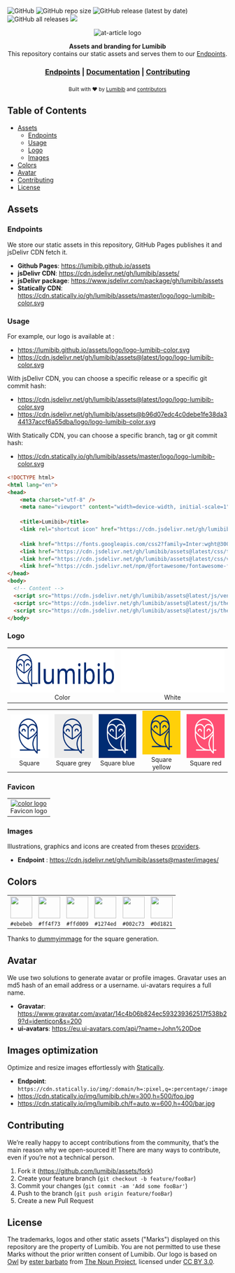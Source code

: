 ![GitHub](https://img.shields.io/github/license/lumibib/assets?style=flat-square)
![GitHub repo size](https://img.shields.io/github/repo-size/lumibib/assets?style=flat-square)
![GitHub release (latest by date)](https://img.shields.io/github/v/release/lumibib/assets)
![GitHub all releases](https://img.shields.io/github/downloads/lumibib/assets/total)
[![](https://data.jsdelivr.com/v1/package/gh/lumibib/assets/badge)](https://www.jsdelivr.com/package/gh/lumibib/assets)


<p align="center">
    <img alt="at-article logo" title="at-article logo" src="https://img.icons8.com/color/344/branding-iron.png" width="200">
</p>
<div align="center">
  <strong>Assets and branding for Lumibib</strong>
</div>
<div align="center">
  This repository contains our static assets and serves them to our <a href="#endpoints">Endpoints</a>.
</div>

<div align="center">
  <h3>
    <a href="#endpoints">Endpoints</a>
    <span> | </span>
    <a href="https://lumibib.github.io/assets/">Documentation</a>
    <span> | </span>
    <a href="#contributing">
      Contributing
    </a>
  </h3>
</div>

<div align="center">
  <sub>Built with ❤︎ by
  <a href="https://lumibib.ch">Lumibib</a> and
  <a href="https://github.com/lumibib/assets/contributors">
    contributors
  </a>
  </sub>
</div>


## Table of Contents

- [Assets](#assets)
  - [Endpoints](#endpoints)
  - [Usage](#usage)
  - [Logo](#logo)
  - [Images](#images)
- [Colors](#colors)
- [Avatar](#avatar)
- [Contributing](#contributing)
- [License](#license)

## Assets
### Endpoints

We store our static assets in this repository, GitHub Pages publishes it and jsDelivr CDN fetch it.

* **Github Pages**: https://lumibib.github.io/assets
* **jsDelivr CDN**: https://cdn.jsdelivr.net/gh/lumibib/assets/
* **jsDelivr package**: https://www.jsdelivr.com/package/gh/lumibib/assets
* **Statically CDN**: https://cdn.statically.io/gh/lumibib/assets/master/logo/logo-lumibib-color.svg

### Usage

For example, our logo is available at :

* https://lumibib.github.io/assets/logo/logo-lumibib-color.svg
* https://cdn.jsdelivr.net/gh/lumibib/assets@latest/logo/logo-lumibib-color.svg

With jsDelivr CDN, you can choose a specific release or a specific git commit hash:

* https://cdn.jsdelivr.net/gh/lumibib/assets@latest/logo/logo-lumibib-color.svg
* https://cdn.jsdelivr.net/gh/lumibib/assets@b96d07edc4c0debe1fe38da344137accf6a55dba/logo/logo-lumibib-color.svg

With Statically CDN, you can choose a specific branch, tag or git commit hash:
* https://cdn.statically.io/gh/lumibib/assets/master/logo/logo-lumibib-color.svg

```` html
<!DOCTYPE html>
<html lang="en">
<head>
    <meta charset="utf-8" />
    <meta name="viewport" content="width=device-width, initial-scale=1">

    <title>Lumibib</title>
    <link rel="shortcut icon" href="https://cdn.jsdelivr.net/gh/lumibib/assets@latest/favicon/favicon.ico" type="image/x-icon">

    <link href="https://fonts.googleapis.com/css2?family=Inter:wght@300;400;700&family=Montserrat:wght@500;700&display=swap" rel="stylesheet" >
    <link href="https://cdn.jsdelivr.net/gh/lumibib/assets@latest/css/theme.min.css" rel="stylesheet">
    <link href="https://cdn.jsdelivr.net/gh/lumibib/assets@latest/css/vendor.min.css" rel="stylesheet">
    <link href="https://cdn.jsdelivr.net/npm/@fortawesome/fontawesome-free@5.15.1/css/all.min.css" rel="stylesheet">
</head>
<body>
  <!-- Content -->
  <script src="https://cdn.jsdelivr.net/gh/lumibib/assets@latest/js/vendor.min.js"></script>
  <script src="https://cdn.jsdelivr.net/gh/lumibib/assets@latest/js/theme.min.js"></script>
  <script src="https://cdn.jsdelivr.net/gh/lumibib/assets@latest/js/theme-initialization.min.js"></script>
</body>
````

### Logo

<table>
  <tr>
    <td style="text-align: center;">
      <a href="https://cdn.jsdelivr.net/gh/lumibib/assets@latest/logo/logo-lumibib-color.svg">
        <img alt="color logo" src="./logo/logo-lumibib-color.svg" height="100">
      </a>
      <div>Color</div>
    </td>
    <td style="text-align: center;">
      <a href="https://cdn.jsdelivr.net/gh/lumibib/assets@latest/logo/logo-lumibib-white.svg">
        <img alt="white logo" src="./logo/logo-lumibib-white.svg" height="100" style="background:#0d1821;">
      </a>
      <div>White</div>
    </td>
  </tr>
  </table>
  <table>
  <tr>
    <td style="text-align: center;">
      <a href="https://cdn.jsdelivr.net/gh/lumibib/assets@latest/logo/logo-lumibib-square.svg">
        <img alt="square logo" src="./logo/logo-lumibib-square.svg" height="100">
      </a>
      <div>Square</div>
    </td>
    <td style="text-align: center;">
      <a href="https://cdn.jsdelivr.net/gh/lumibib/assets@latest/logo/logo-lumibib-square-grey.svg">
        <img alt="square logo" src="./logo/logo-lumibib-square-grey.svg" height="100">
      </a>
      <div>Square grey</div>
    </td>
    <td style="text-align: center;">
      <a href="https://cdn.jsdelivr.net/gh/lumibib/assets@latest/logo/logo-lumibib-square-blue.svg">
        <img alt="square blue logo" src="./logo/logo-lumibib-square-blue.svg" height="100">
      </a>
      <div>Square blue</div>
    </td>
    <td style="text-align: center;">
      <a href="https://cdn.jsdelivr.net/gh/lumibib/assets@latest/logo/logo-lumibib-square-yellow.svg">
        <img alt="square yellowlogo" src="./logo/logo-lumibib-square-yellow.svg" height="100">
      </a>
      <div>Square yellow</div>
    </td>
    <td style="text-align: center;">
      <a href="https://cdn.jsdelivr.net/gh/lumibib/assets@latest/logo/logo-lumibib-square-red.svg">
        <img alt="square red logo" src="./logo/logo-lumibib-square-red.svg" height="100">
      </a>
      <div>Square red</div>
    </td>
  </tr>
</table>

### Favicon

<table>
  <tr>
    <td style="text-align: center;">
      <a href="https://cdn.jsdelivr.net/gh/lumibib/assets@latest/favicon/favicon.ico">
        <img alt="color logo" src="./favicon/favicon.ico" height="32">
      </a>
      <div>Favicon logo</div>
    </td>
  </tr>
</table>

### Images
Illustrations, graphics and icons are created from theses [providers](https://htmlstream.com/front/documentation/credits.html#free-design-sources).

* **Endpoint** : https://cdn.jsdelivr.net/gh/lumibib/assets@master/images/

## Colors

<table>
  <tr>
    <td style="text-align: center">
      <img alt="" height="50" width="50" src="https://dummyimage.com/50x50/ebebeb/ffffff.png&text=+">
      <div><code>#ebebeb</code></div>
    </td>
    <td style="text-align: center">
      <img alt="" height="50" width="50" src="https://dummyimage.com/50x50/ff4f73/ffffff.png&text=+">
      <div><code>#ff4f73</code></div>
    </td>
    <td style="text-align: center">
      <img alt="" height="50" width="50" src="https://dummyimage.com/50x50/ffd009/ffffff.png&text=+">
      <div><code>#ffd009</code></div>
    </td>
    <td style="text-align: center">
      <img alt="" height="50" width="50" src="https://dummyimage.com/50x50/1274ed/ffffff.png&text=+">
      <div><code>#1274ed</code></div>
  </td>
    <td style="text-align: center">
      <img alt="" height="50" width="50" src="https://dummyimage.com/50x50/002c73/ffffff.png&text=+">
      <div><code>#002c73</code></div>
  </td>
    <td style="text-align: center">
      <img alt="" height="50" width="50" src="https://dummyimage.com/50x50/0d1821/ffffff.png&text=+">
      <div><code>#0d1821</code></div>
  </td>
  </tr>
</table>

Thanks to [dummyimmage](https://github.com/kingkool68/dummyimage) for the square generation.

## Avatar

We use two solutions to generate avatar or profile images. Gravatar uses an md5 hash of an email address or a username. ui-avatars requires a full name.

* **Gravatar**: https://www.gravatar.com/avatar/14c4b06b824ec593239362517f538b29?d=identicon&s=200
* **ui-avatars**: https://eu.ui-avatars.com/api/?name=John%20Doe

## Images optimization

Optimize and resize images effortlessly with [Statically](https://statically.io/docs/using-images/).
* **Endpoint**: `https://cdn.statically.io/img/:domain/h=:pixel,q=:percentage/:image`
* https://cdn.statically.io/img/lumibib.ch/w=300,h=500/foo.jpg
* https://cdn.statically.io/img/lumibib.ch/f=auto,w=600,h=400/bar.jpg

## Contributing

We’re really happy to accept contributions from the community, that’s the main reason why we open-sourced it! There are many ways to contribute, even if you’re not a technical person.

1. Fork it (<https://github.com/lumibib/assets/fork>)
2. Create your feature branch (`git checkout -b feature/fooBar`)
3. Commit your changes (`git commit -am 'Add some fooBar'`)
4. Push to the branch (`git push origin feature/fooBar`)
5. Create a new Pull Request

## License

The trademarks, logos and other static assets ("Marks") displayed on this repository are the property of Lumibib. You are not permitted to use these Marks without the prior written consent of Lumibib. Our logo is based on [Owl](https://thenounproject.com/term/owl/1498942/) by [ester barbato](https://thenounproject.com/barbato.ester/) from [The Noun Project](https://thenounproject.com), licensed under [CC BY 3.0](https://creativecommons.org/licenses/by/3.0/).
